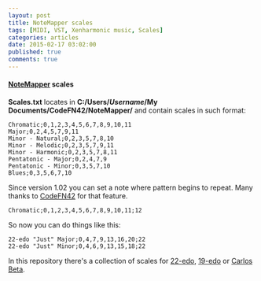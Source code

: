 ```yaml
---
layout: post
title: NoteMapper scales
tags: [MIDI, VST, Xenharmonic music, Scales]
categories: articles
date: 2015-02-17 03:02:00
published: true
comments: true
---
```

#### [NoteMapper](http://codefn42.com/notemapper.html) scales


**Scales.txt** locates in **C:/Users/_Username_/My Documents/CodeFN42/NoteMapper/** and contain scales in such format:

```
Chromatic;0,1,2,3,4,5,6,7,8,9,10,11
Major;0,2,4,5,7,9,11
Minor - Natural;0,2,3,5,7,8,10
Minor - Melodic;0,2,3,5,7,9,11
Minor - Harmonic;0,2,3,5,7,8,11
Pentatonic - Major;0,2,4,7,9
Pentatonic - Minor;0,3,5,7,10
Blues;0,3,5,6,7,10
```

Since version 1.02 you can set a note where pattern begins to repeat. Many thanks to [CodeFN42](http://codefn42.com/) for that feature.

```
Chromatic;0,1,2,3,4,5,6,7,8,9,10,11;12
```

So now you can do things like this:

```
22-edo "Just" Major;0,4,7,9,13,16,20;22
22-edo "Just" Minor;0,4,6,9,13,15,18;22
```

In this repository there's a collection of scales for [22-edo](http://xenharmonic.wikispaces.com/22edo), [19-edo](http://xenharmonic.wikispaces.com/19edo) or [Carlos Beta](http://xenharmonic.wikispaces.com/Carlos+Beta).
